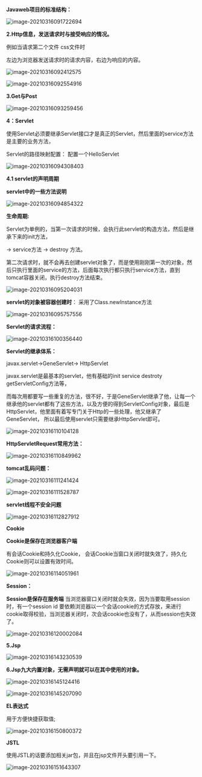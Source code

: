 **Javaweb项目的标准结构：**

![image-20210316091722694](1.assets/image-20210316091722694.png)



**2.Http信息，发送请求时与接受响应的情况。**

例如当请求第二个文件  css文件时

左边为浏览器发送请求时的请求内容，右边为响应的内容。

![image-20210316092412575](1.assets/image-20210316092412575.png)



![image-20210316092554916](1.assets/image-20210316092554916.png)



**3.Get与Post**

![image-20210316093259456](1.assets/image-20210316093259456.png)



**4：Servlet**

使用Servlet必须要继承Servlet接口才是真正的Servlet，然后里面的service方法是主要的业务方法，

Servlet的路径映射配置：         配置一个HelloServlet

![image-20210316094308403](1.assets/image-20210316094308403.png)

**4.1 servlet的声明周期**

**servlet中的一些方法说明**

![image-20210316094854322](1.assets/image-20210316094854322.png)



**生命周期:**

Servlet为单例的，当第一次请求的时候，会执行此servlet的构造方法，然后是继承下来的init方法，

->   service方法  ->   destroy 方法。   

第二次请求时，就不会再去创建servlet对象了，而是使用刚刚第一次的对象，然后只执行里面的service的方法，后面每次执行都只执行service方法，直到tomcat容器关闭，执行destroy方法结束。

![image-20210316095204031](1.assets/image-20210316095204031.png)



**servlet的对象被容器创建时**：     采用了Class.newInstance方法

![image-20210316095757556](1.assets/image-20210316095757556.png)





**Servlet的请求流程：**

![image-20210316100356440](1.assets/image-20210316100356440.png)



**Servlet的继承体系：**

javax.servlet->GeneServlet-> HttpServlet

javax.servlet是最基本的servlet，他有基础的init  service     destroty  getServletConfig方法等，

而每次用都要写一些重复的方法，很不好，于是GeneServlet继承了他，让每一个继承他的servlet都有了这些方法，以及方便的得到ServletConfig对象，最后是HttpServlet，他里面有着写专门关于Http的一些处理，他又继承了GeneServlet，  所以最后使用servlet只需要继承HttpServlet即可。

![image-20210316110104128](1.assets/image-20210316110104128.png)



**HttpServletRequest常用方法：**

![image-20210316110849962](1.assets/image-20210316110849962.png)



**tomcat乱码问题：**

![image-20210316111241424](1.assets/image-20210316111241424.png)

![image-20210316111528787](1.assets/image-20210316111528787.png)





**servlet线程不安全问题**

![image-20210316112827912](1.assets/image-20210316112827912.png)





**Cookie**

**Cookie是保存在浏览器客户端**

有会话Cookie和持久化Cookie， 会话Cookie当窗口关闭时就失效了，持久化Cookie则可以设置有效时间。

![image-20210316114051961](1.assets/image-20210316114051961.png)



**Session：**

**Session是保存在服务端**      当浏览器窗口关闭时就会失效，因为当要取用session时，有一个session id   要依赖浏览器以一个会话cookie的方式存放，来进行cookie取得校验，当浏览器关闭时，次会话cookie也没有了，从而session也失效了。

![image-20210316120002084](1.assets/image-20210316120002084.png)

**5.Jsp**

![image-20210316143230539](1.assets/image-20210316143230539.png)





**6.Jsp九大内置对象，无需声明就可以在其中使用的对象。**

![image-20210316145124416](1.assets/image-20210316145124416.png)



![image-20210316145207090](1.assets/image-20210316145207090.png)





**EL表达式**

用于方便快捷获取值;

![image-20210316150800372](1.assets/image-20210316150800372.png)





**JSTL**

使用JSTL的话要添加相关jar包，并且在jsp文件开头要引用一下。

![image-20210316151643307](1.assets/image-20210316151643307.png)